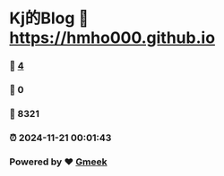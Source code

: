 # Kj的Blog :link: https://hmho000.github.io 
### :page_facing_up: [4](https://hmho000.github.io/tag.html) 
### :speech_balloon: 0 
### :hibiscus: 8321 
### :alarm_clock: 2024-11-21 00:01:43 
### Powered by :heart: [Gmeek](https://github.com/Meekdai/Gmeek)
